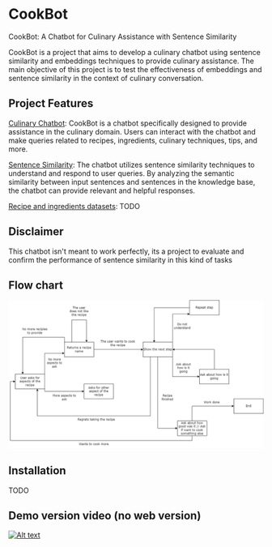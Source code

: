 # CookBot
CookBot: A Chatbot for Culinary Assistance with Sentence Similarity

CookBot is a project that aims to develop a culinary chatbot using sentence similarity and embeddings techniques to provide culinary assistance. The main objective of this project is to test the effectiveness of embeddings and sentence similarity in the context of culinary conversation.

## Project Features

<u>Culinary Chatbot</u>: CookBot is a chatbot specifically designed to provide assistance in the culinary domain. Users can interact with the chatbot and make queries related to recipes, ingredients, culinary techniques, tips, and more.

<u>Sentence Similarity</u>: The chatbot utilizes sentence similarity techniques to understand and respond to user queries. By analyzing the semantic similarity between input sentences and sentences in the knowledge base, the chatbot can provide relevant and helpful responses.

<u>Recipe and ingredients datasets</u>: TODO

## Disclaimer
This chatbot isn't meant to work perfectly, its a project to evaluate and confirm the performance of sentence similarity in this kind of tasks

## Flow chart
![Flow of the conversation with the chatBot](Diagrams/FlowDiagramCookBotV1.png)

## Installation
TODO

## Demo version video (no web version)

[![Alt text](https://img.youtube.com/vi/fJtUu6tHWkY/0.jpg)](https://youtu.be/fJtUu6tHWkY?si=RDnHYffp393tDnp_)
